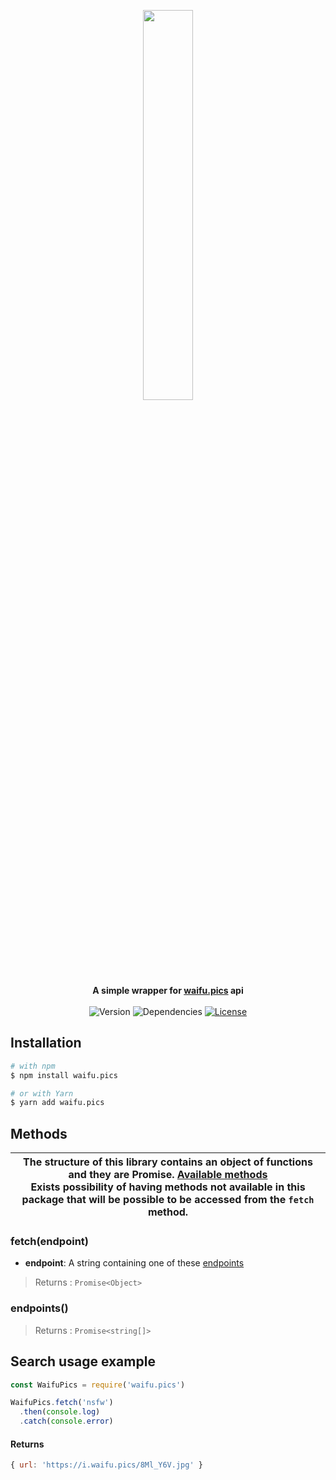 <p align="center">
  <img src="https://i.waifu.pics/Lcq0Tx8.jpg" width=40%><br>
  <b>A simple wrapper for <a href="https://waifu.pics">waifu.pics</a> api</b>
  <br><br>
  <img src="https://img.shields.io/github/package-json/v/tentaclenotsoft/node-waifu.pics?style=flat-square" alt="Version">
  <img src="https://img.shields.io/david/tentaclenotsoft/node-waifu.pics?style=flat-square" alt="Dependencies">
  <a href="https://github.com/tentaclenotsoft/node-waifu.pics/blob/master/LICENSE"><img src="https://img.shields.io/github/license/tentaclenotsoft/node-waifu.pics?style=flat-square" alt="License"></a>
</p>

## Installation

```bash
# with npm
$ npm install waifu.pics

# or with Yarn
$ yarn add waifu.pics
```

## Methods

| The structure of this library contains an object of functions and they are Promise. [Available methods](https://github.com/tentaclenotsoft/node-waifu.pics/blob/master/lib/Endpoints.js)<br>Exists possibility of having methods not available in this package that will be possible to be accessed from the `fetch` method. |
| --- |

### fetch(endpoint)

- **endpoint**: A string containing one of these [endpoints](https://waifu.pics/api/endpoints)

> Returns : `Promise<Object>`

### endpoints()
> Returns : `Promise<string[]>`


## Search usage example

```js
const WaifuPics = require('waifu.pics')

WaifuPics.fetch('nsfw')
  .then(console.log)
  .catch(console.error)
```
#### Returns

```js
{ url: 'https://i.waifu.pics/8Ml_Y6V.jpg' }
```